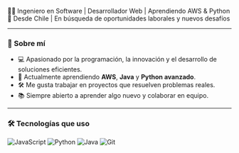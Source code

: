 👨‍💻 Ingeniero en Software | Desarrollador Web | Aprendiendo AWS & Python  
📍 Desde Chile | En búsqueda de oportunidades laborales y nuevos desafíos

---

### 🚀 Sobre mí

- 💻 Apasionado por la programación, la innovación y el desarrollo de soluciones eficientes.
- 🧠 Actualmente aprendiendo **AWS**, **Java** y **Python avanzado**.
- 🛠️ Me gusta trabajar en proyectos que resuelven problemas reales.
- 📚 Siempre abierto a aprender algo nuevo y colaborar en equipo.

---

### 🛠️ Tecnologías que uso

![JavaScript](https://img.shields.io/badge/-JavaScript-F7DF1E?logo=javascript&logoColor=black)
![Python](https://img.shields.io/badge/-Python-3776AB?logo=python&logoColor=white)
![Java](https://img.shields.io/badge/-Java-007396?logo=java&logoColor=white)
![Git](https://img.shields.io/badge/-Git-F05032?logo=git&logoColor=white)
